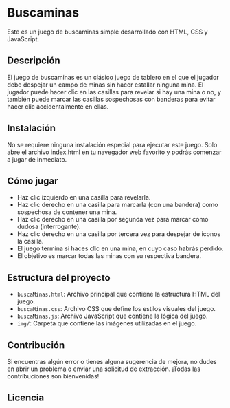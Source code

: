 # Buscaminas

Este es un juego de buscaminas simple desarrollado con HTML, CSS y JavaScript.

## Descripción

El juego de buscaminas es un clásico juego de tablero en el que el jugador debe despejar un campo de minas sin hacer estallar ninguna mina. 
El jugador puede hacer clic en las casillas para revelar si hay una mina o no, y también puede marcar las casillas sospechosas con banderas para evitar hacer clic accidentalmente en ellas.

## Instalación

No se requiere ninguna instalación especial para ejecutar este juego. Solo abre el archivo index.html en tu navegador web favorito y podrás comenzar a jugar de inmediato.

## Cómo jugar

- Haz clic izquierdo en una casilla para revelarla.
- Haz clic derecho en una casilla para marcarla (con una bandera) como sospechosa de contener una mina.
- Haz clic derecho en una casilla por segunda vez para marcar como dudosa (interrogante).
- Haz clic derecho en una casilla por tercera vez para despejar de iconos la casilla.
- El juego termina si haces clic en una mina, en cuyo caso habrás perdido.
- El objetivo es marcar todas las minas con su respectiva bandera.

## Estructura del proyecto

- `buscaMinas.html`: Archivo principal que contiene la estructura HTML del juego.
- `buscaMinas.css`: Archivo CSS que define los estilos visuales del juego.
- `buscaMinas.js`: Archivo JavaScript que contiene la lógica del juego.
- `img/`: Carpeta que contiene las imágenes utilizadas en el juego.

## Contribución

Si encuentras algún error o tienes alguna sugerencia de mejora, no dudes en abrir un problema o enviar una solicitud de extracción. ¡Todas las contribuciones son bienvenidas!

## Licencia


